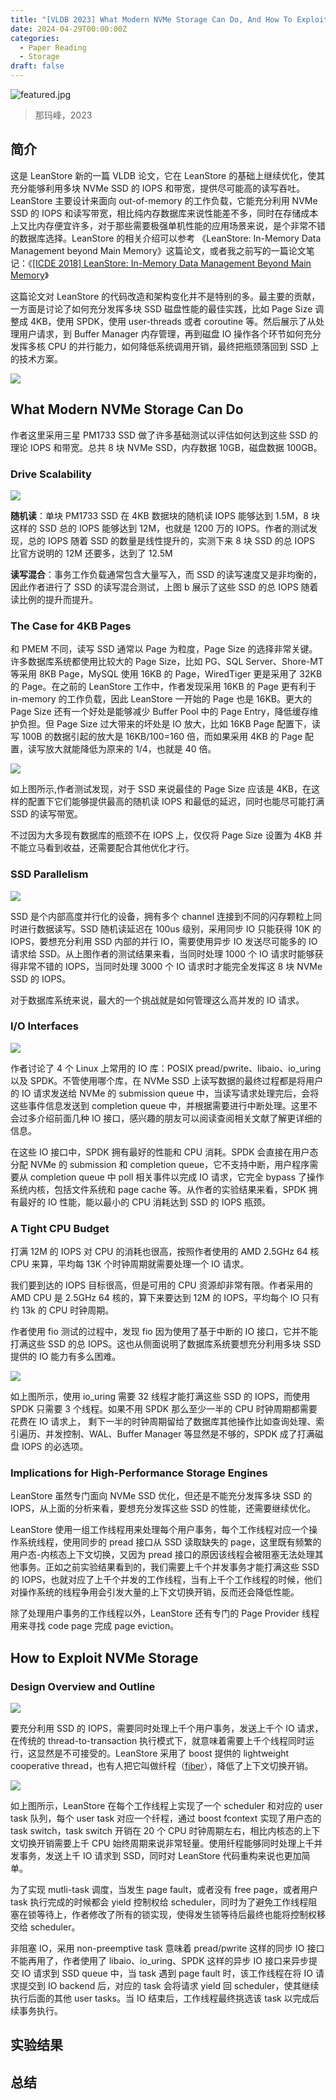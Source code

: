 ```yaml
---
title: "[VLDB 2023] What Modern NVMe Storage Can Do, And How To Exploit It: High-Performance I/O for High-Performance Storage Engines"
date: 2024-04-29T00:00:00Z
categories:
  - Paper Reading
  - Storage
draft: false
---
```

![featured.jpg](featured.jpg)
> 那玛峰，2023
## 简介

这是 LeanStore 新的一篇 VLDB 论文，它在 LeanStore 的基础上继续优化，使其充分能够利用多块 NVMe SSD 的 IOPS 和带宽，提供尽可能高的读写吞吐。LeanStore 主要设计来面向 out-of-memory 的工作负载，它能充分利用 NVMe SSD 的 IOPS 和读写带宽，相比纯内存数据库来说性能差不多，同时在存储成本上又比内存便宜许多，对于那些需要极强单机性能的应用场景来说，是个非常不错的数据库选择。LeanStore 的相关介绍可以参考 《LeanStore: In-Memory Data Management beyond Main Memory》这篇论文，或者我之前写的一篇论文笔记：《[\[ICDE 2018\] LeanStore: In-Memory Data Management Beyond Main Memory](https://zhuanlan.zhihu.com/p/619669465)》

这篇论文对 LeanStore 的代码改造和架构变化并不是特别的多。最主要的贡献，一方面是讨论了如何充分发挥多块 SSD 磁盘性能的最佳实践，比如 Page Size 调整成 4KB，使用 SPDK，使用 user-threads 或者 coroutine 等。然后展示了从处理用户请求，到 Buffer Manager 内存管理，再到磁盘 IO 操作各个环节如何充分发挥多核 CPU 的并行能力，如何降低系统调用开销，最终把瓶颈落回到 SSD 上的技术方案。

![](20240428081401.png)

## What Modern NVMe Storage Can Do

作者这里采用三星 PM1733 SSD 做了许多基础测试以评估如何达到这些 SSD 的理论 IOPS 和带宽。总共 8 块 NVMe SSD，内存数据 10GB，磁盘数据 100GB。
### Drive Scalability

![](fig-2.png)

**随机读**：单块 PM1733 SSD 在 4KB 数据块的随机读 IOPS 能够达到 1.5M，8 块这样的 SSD 总的 IOPS 能够达到 12M，也就是 1200 万的 IOPS。作者的测试发现，总的 IOPS 随着 SSD 的数量是线性提升的，实测下来 8 块 SSD 的总 IOPS 比官方说明的 12M 还要多，达到了 12.5M

**读写混合**：事务工作负载通常包含大量写入，而 SSD 的读写速度又是非均衡的，因此作者进行了 SSD 的读写混合测试，上图 b 展示了这些 SSD 的总 IOPS 随着读比例的提升而提升。

### The Case for 4KB Pages

和 PMEM 不同，读写 SSD 通常以 Page 为粒度，Page Size 的选择非常关键。许多数据库系统都使用比较大的 Page Size，比如 PG、SQL Server、Shore-MT 等采用 8KB Page，MySQL 使用 16KB 的 Page，WiredTiger 更是采用了 32KB 的 Page。在之前的 LeanStore 工作中，作者发现采用 16KB 的 Page 更有利于 in-memory 的工作负载，因此 LeanStore 一开始的 Page 也是 16KB。更大的 Page Size 还有一个好处是能够减少 Buffer Pool 中的 Page Entry，降低缓存维护负担。但 Page Size 过大带来的坏处是 IO 放大，比如 16KB Page 配置下，读写 100B 的数据引起的放大是 16KB/100=160 倍，而如果采用 4KB 的 Page 配置，读写放大就能降低为原来的 1/4，也就是 40 倍。

![](fig-3.png)

如上图所示,作者测试发现，对于 SSD 来说最佳的 Page Size 应该是 4KB，在这样的配置下它们能够提供最高的随机读 IOPS 和最低的延迟，同时也能尽可能打满 SSD 的读写带宽。

不过因为大多现有数据库的瓶颈不在 IOPS 上，仅仅将 Page Size 设置为 4KB 并不能立马看到收益，还需要配合其他优化才行。

### SSD Parallelism

![](fig-4.png)

SSD 是个内部高度并行化的设备，拥有多个 channel 连接到不同的闪存颗粒上同时进行数据读写。SSD 随机读延迟在 100us 级别，采用同步 IO 只能获得 10K 的 IOPS，要想充分利用 SSD 内部的并行 IO，需要使用异步 IO 发送尽可能多的 IO 请求给 SSD。从上图作者的测试结果来看，当同时处理 1000 个 IO 请求时能够获得非常不错的 IOPS，当同时处理 3000 个 IO 请求时才能完全发挥这 8 块 NVMe SSD 的 IOPS。

对于数据库系统来说，最大的一个挑战就是如何管理这么高并发的 IO 请求。

### I/O Interfaces

![](fig-5.png)

作者讨论了 4 个 Linux 上常用的 IO 库：POSIX pread/pwrite、libaio、io_uring 以及 SPDK。不管使用哪个库，在 NVMe SSD 上读写数据的最终过程都是将用户的 IO 请求发送给 NVMe 的 submission queue 中，当读写请求处理完后，会将这些事件信息发送到 completion queue 中，并根据需要进行中断处理。这里不会过多介绍前面几种 IO 接口，感兴趣的朋友可以阅读查阅相关文献了解更详细的信息。

在这些 IO 接口中，SPDK 拥有最好的性能和 CPU 消耗。SPDK 会直接在用户态分配 NVMe 的 submission 和 completion queue，它不支持中断，用户程序需要从 completion queue 中 poll 相关事件以完成 IO 请求，它完全 bypass 了操作系统内核，包括文件系统和 page cache 等。从作者的实验结果来看，SPDK 拥有最好的 IO 性能，能以最小的 CPU 消耗达到 SSD 的 IOPS 瓶颈。

### A Tight CPU Budget

打满 12M 的 IOPS 对 CPU 的消耗也很高，按照作者使用的 AMD 2.5GHz 64 核 CPU 来算，平均每 13K 个时钟周期就需要处理一个 IO 请求。

我们要到达的 IOPS 目标很高，但是可用的 CPU 资源却非常有限。作者采用的 AMD CPU 是 2.5GHz 64 核的，算下来要达到 12M 的 IOPS，平均每个 IO 只有约 13k 的 CPU 时钟周期。

作者使用 fio 测试的过程中，发现 fio 因为使用了基于中断的 IO 接口，它并不能打满这些 SSD 的总 IOPS。这也从侧面说明了数据库系统要想充分利用多块 SSD 提供的 IO 能力有多么困难。

![](fig-6.png)

如上图所示，使用 io_uring 需要 32 线程才能打满这些 SSD 的 IOPS，而使用 SPDK 只需要 3 个线程。如果不用 SPDK 那么至少一半的 CPU 时钟周期都需要花费在 IO 请求上，
剩下一半的时钟周期留给了数据库其他操作比如查询处理、索引遍历、并发控制、WAL、Buffer Manager 等显然是不够的，SPDK 成了打满磁盘 IOPS 的必选项。

### Implications for High-Performance Storage Engines

LeanStore 虽然专门面向 NVMe SSD 优化，但还是不能充分发挥多块 SSD 的 IOPS，从上面的分析来看，要想充分发挥这些 SSD 的性能，还需要继续优化。

LeanStore 使用一组工作线程用来处理每个用户事务，每个工作线程对应一个操作系统线程，使用同步的  pread 接口从 SSD 读取缺失的 page，这里既有频繁的用户态-内核态上下文切换，又因为 pread 接口的原因该线程会被阻塞无法处理其他事务。正如之前实验结果看到的，我们需要上千个并发事务才能打满这些 SSD 的 IOPS，也就对应了上千个并发的工作线程，当有上千个工作线程的时候，他们对操作系统的线程争用会引发大量的上下文切换开销，反而还会降低性能。

除了处理用户事务的工作线程以外，LeanStore 还有专门的 Page Provider 线程用来寻找 code page 完成 page eviction。

## How to Exploit NVMe Storage

### Design Overview and Outline

![](fig-7.png)

要充分利用 SSD 的 IOPS，需要同时处理上千个用户事务，发送上千个 IO 请求，在传统的 thread-to-transaction 执行模式下，就意味着需要上千个线程同时运行，这显然是不可接受的。LeanStore 采用了 boost 提供的 lightweight cooperative thread，也有人把它叫做纤程（[fiber](https://en.wikipedia.org/wiki/Fiber_(computer_science))），降低了上下文切换开销。

![](fig-8.png)

如上图所示，LeanStore 在每个工作线程上实现了一个 scheduler 和对应的 user task 队列，每个 user task 对应一个纤程，通过 boost fcontext 实现了用户态的 task switch，task switch 开销在 20 个 CPU 时钟周期左右，相比内核态的上下文切换开销需要上千 CPU 始终周期来说非常轻量。使用纤程能够同时处理上千并发事务，发送上千 IO 请求到 SSD，同时对 LeanStore 代码重构来说也更加简单。

为了实现 mutli-task 调度，当发生 page fault，或者没有 free page，或者用户 task 执行完成的时候都会 yield 控制权给 scheduler，同时为了避免工作线程阻塞在锁等待上，作者修改了所有的锁实现，使得发生锁等待后最终也能将控制权移交给 scheduler。

非阻塞 IO，采用 non-preemptive task 意味着 pread/pwrite 这样的同步 IO 接口不能再用了，作者使用了 libaio、io_uring、SPDK 这样的异步 IO 接口来异步提交 IO 请求到 SSD queue 中，当 task 遇到 page fault 时，该工作线程在将 IO 请求提交到 IO backend 后，对应的 task 会将请求 yield 回 scheduler，使其继续执行后面的其他 user tasks。当 IO 结束后，工作线程最终挑选该 task 以完成后续事务执行。

## 实验结果

## 总结